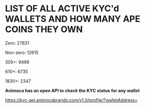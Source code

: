 # LIST OF ALL ACTIVE KYC'd WALLETS AND HOW MANY APE COINS THEY OWN

Zero: 27831

Non-zero: 12615

305+: 9496

610+: 6735

1830+: 2347

**Animoca has an open API to check the KYC status for any wallet**

https://kyc-api.animocabrands.com/v1.0/profile/?walletAddress=